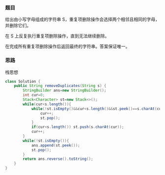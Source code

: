 ### 题目

给出由小写字母组成的字符串 S，重复项删除操作会选择两个相邻且相同的字母，并删除它们。

在 S 上反复执行重复项删除操作，直到无法继续删除。

在完成所有重复项删除操作后返回最终的字符串。答案保证唯一。

### 思路

栈思想

```java
class Solution {
    public String removeDuplicates(String s) {
        StringBuilder ans=new StringBuilder();
        int cur=0;
        Stack<Character> st=new Stack<>();
        while(cur<s.length()){
            while(!st.isEmpty()&&cur<s.length()&&st.peek()==s.charAt(cur)){
                cur++;
                st.pop();
            } 
            if(cur<s.length()) st.push(s.charAt(cur));
            cur++;
        }
        while(!st.isEmpty()){
            ans.append(st.peek());
            st.pop();
        }
        return ans.reverse().toString();
    }
}
```

